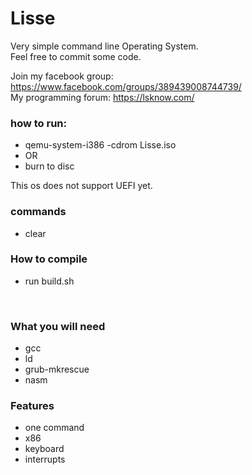 # Lisse


Very simple command line Operating System.
<br>
Feel free to commit some code.

Join my facebook group: https://www.facebook.com/groups/389439008744739/
<br/>
My programming forum: https://lsknow.com/

### how to run:
 - qemu-system-i386 -cdrom Lisse.iso
 - OR
 - burn to disc

This os does not support UEFI yet.
<br>
### commands
 - clear
### How to compile
 - run build.sh
<br>

### What you will need
 - gcc
 - ld
 - grub-mkrescue
 - nasm
### Features
 - one command
 - x86 
 - keyboard
 - interrupts

